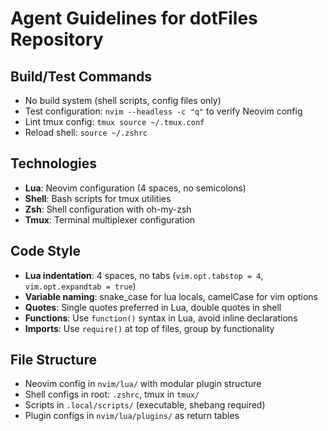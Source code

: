 # Agent Guidelines for dotFiles Repository

## Build/Test Commands
- No build system (shell scripts, config files only)
- Test configuration: `nvim --headless -c "q"` to verify Neovim config
- Lint tmux config: `tmux source ~/.tmux.conf` 
- Reload shell: `source ~/.zshrc`

## Technologies
- **Lua**: Neovim configuration (4 spaces, no semicolons)
- **Shell**: Bash scripts for tmux utilities
- **Zsh**: Shell configuration with oh-my-zsh
- **Tmux**: Terminal multiplexer configuration

## Code Style
- **Lua indentation**: 4 spaces, no tabs (`vim.opt.tabstop = 4`, `vim.opt.expandtab = true`)
- **Variable naming**: snake_case for lua locals, camelCase for vim options
- **Quotes**: Single quotes preferred in Lua, double quotes in shell
- **Functions**: Use `function()` syntax in Lua, avoid inline declarations
- **Imports**: Use `require()` at top of files, group by functionality

## File Structure
- Neovim config in `nvim/lua/` with modular plugin structure
- Shell configs in root: `.zshrc`, tmux in `tmux/`
- Scripts in `.local/scripts/` (executable, shebang required)
- Plugin configs in `nvim/lua/plugins/` as return tables